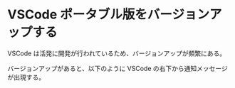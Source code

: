 # VSCode ポータブル版をバージョンアップする
VSCode は活発に開発が行われているため、バージョンアップが頻繁にある。

バージョンアップがあると、以下のように VSCode の右下から通知メッセージが出現する。


